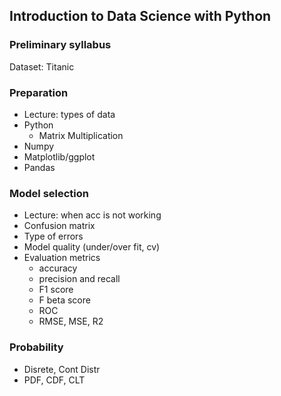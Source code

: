 ## Introduction to Data Science with Python 

### Preliminary syllabus 

Dataset: Titanic

### Preparation
 - Lecture: types of data
 - Python
    - Matrix Multiplication
 - Numpy 
 - Matplotlib/ggplot
 - Pandas 
 
### Model selection
  - Lecture: when acc is not working
  - Confusion matrix
  - Type of errors
  - Model quality (under/over fit, cv)
  - Evaluation metrics
    - accuracy
    - precision and recall 
    - F1 score
    - F beta score
    - ROC
    - RMSE, MSE, R2
    
### Probability
  - Disrete, Cont Distr
  - PDF, CDF, CLT
